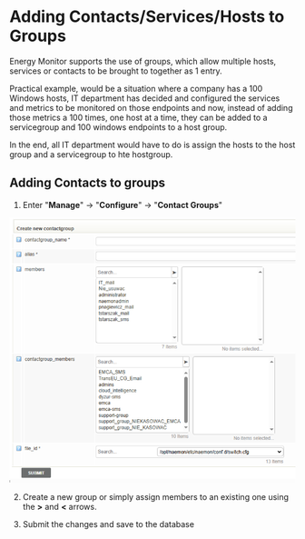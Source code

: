 # Adding Contacts/Services/Hosts to Groups

Energy Monitor supports the use of groups, which allow multiple hosts, services or contacts to be brought to together as 1 entry. 

Practical example, would be a situation where a company has a 100 Windows hosts, IT department has decided and configured the services and metrics to be monitored on those endpoints and now, instead of adding those metrics a 100 times, one host at a time, they can be added to a servicegroup and 100 windows endpoints to a host group. 

In the end, all IT department would have to do is assign the hosts to the host group and a servicegroup to hte hostgroup. 

## Adding Contacts to groups

1. Enter "**Manage**" -> "**Configure**" -> "**Contact Groups**"

![downtime](/media/05_00_06_01_adding_contacts.png)

2. Create a new group or simply assign members to an existing one using the **>** and **<** arrows.

3. Submit the changes and save to the database 



